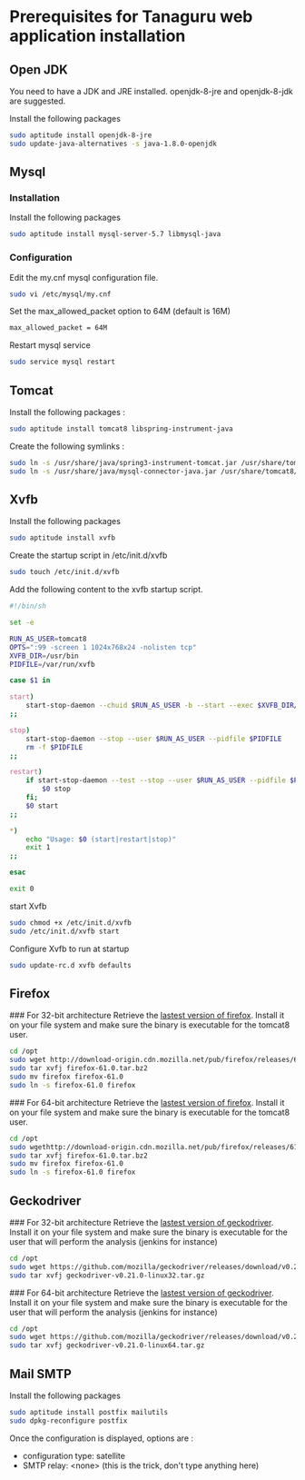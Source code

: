 # Prerequisites for Tanaguru web application installation

## Open JDK

You need to have a JDK and JRE installed. openjdk-8-jre and openjdk-8-jdk are suggested.

Install the following packages
```sh
sudo aptitude install openjdk-8-jre
sudo update-java-alternatives -s java-1.8.0-openjdk
```

## Mysql

### Installation

Install the following packages
```sh
sudo aptitude install mysql-server-5.7 libmysql-java
```

### Configuration

Edit the my.cnf mysql configuration file.
```sh
sudo vi /etc/mysql/my.cnf
```

Set the max_allowed_packet option to 64M (default is 16M)
```sh
max_allowed_packet = 64M
```

Restart mysql service
```sh
sudo service mysql restart
```

## Tomcat 

Install the following packages :
```sh
sudo aptitude install tomcat8 libspring-instrument-java
```

Create the following symlinks : 
```sh
sudo ln -s /usr/share/java/spring3-instrument-tomcat.jar /usr/share/tomcat8/lib/spring3-instrument-tomcat.jar
sudo ln -s /usr/share/java/mysql-connector-java.jar /usr/share/tomcat8/lib/mysql-connector-java.jar
```

## Xvfb

Install the following packages
```sh
sudo aptitude install xvfb
```

Create the startup script in /etc/init.d/xvfb
```sh
sudo touch /etc/init.d/xvfb
```

Add the following content to the xvfb startup script. 
```sh
#!/bin/sh

set -e

RUN_AS_USER=tomcat8
OPTS=":99 -screen 1 1024x768x24 -nolisten tcp"
XVFB_DIR=/usr/bin
PIDFILE=/var/run/xvfb

case $1 in

start)
    start-stop-daemon --chuid $RUN_AS_USER -b --start --exec $XVFB_DIR/Xvfb --make-pidfile --pidfile $PIDFILE -- $OPTS &
;;

stop)
    start-stop-daemon --stop --user $RUN_AS_USER --pidfile $PIDFILE
    rm -f $PIDFILE
;;

restart)
    if start-stop-daemon --test --stop --user $RUN_AS_USER --pidfile $PIDFILE >/dev/null; then
        $0 stop
    fi;
    $0 start
;;

*)
    echo "Usage: $0 (start|restart|stop)"
    exit 1
;;

esac

exit 0
```

start Xvfb
```sh
sudo chmod +x /etc/init.d/xvfb
sudo /etc/init.d/xvfb start
```

Configure Xvfb to run at startup
```sh
sudo update-rc.d xvfb defaults
```

## Firefox

### For 32-bit architecture
Retrieve the [lastest version of firefox](http://download.cdn.mozilla.net/pub/mozilla.org/firefox/releases/61.0/linux-i686/en-US/firefox-61.0.tar.bz2).
Install it on your file system and make sure the binary is executable for the tomcat8 user.
```sh
cd /opt
sudo wget http://download-origin.cdn.mozilla.net/pub/firefox/releases/61.0/linux-i686/en-US/firefox-61.0.tar.bz2
sudo tar xvfj firefox-61.0.tar.bz2
sudo mv firefox firefox-61.0
sudo ln -s firefox-61.0 firefox
```

### For 64-bit architecture
Retrieve the [lastest version of firefox](http://download.cdn.mozilla.net/pub/mozilla.org/firefox/releases/61.0/linux-x86_64/en-US/firefox-61.0.tar.bz2).
Install it on your file system and make sure the binary is executable for the tomcat8 user.
```sh
cd /opt
sudo wgethttp://download-origin.cdn.mozilla.net/pub/firefox/releases/61.0/linux-x86_64/en-US/firefox-61.0.tar.bz2
sudo tar xvfj firefox-61.0.tar.bz2
sudo mv firefox firefox-61.0
sudo ln -s firefox-61.0 firefox
```

## Geckodriver
### For 32-bit architecture
Retrieve the [lastest version of geckodriver](https://github.com/mozilla/geckodriver/releases/download/v0.21.0/geckodriver-v0.21.0-linux32.tar.gz).
Install it on your file system and make sure the binary is executable for the user that will perform the analysis (jenkins for instance)
```sh
cd /opt
sudo wget https://github.com/mozilla/geckodriver/releases/download/v0.21.0/geckodriver-v0.21.0-linux32.tar.gz
sudo tar xvfj geckodriver-v0.21.0-linux32.tar.gz
```

### For 64-bit architecture
Retrieve the [lastest version of geckodriver](https://github.com/mozilla/geckodriver/releases/download/v0.21.0/geckodriver-v0.21.0-linux64.tar.gz).
Install it on your file system and make sure the binary is executable for the user that will perform the analysis (jenkins for instance)
```sh
cd /opt
sudo wget https://github.com/mozilla/geckodriver/releases/download/v0.21.0/geckodriver-v0.21.0-linux64.tar.gz
sudo tar xvfj geckodriver-v0.21.0-linux64.tar.gz
```

## Mail SMTP

Install the following packages
```sh
sudo aptitude install postfix mailutils
sudo dpkg-reconfigure postfix
```
Once the configuration is displayed, options are :

* configuration type: satellite
* SMTP relay: &lt;none&gt; (this is the trick, don't type anything here)

